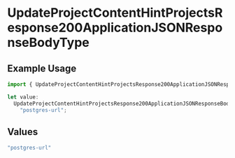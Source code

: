 # UpdateProjectContentHintProjectsResponse200ApplicationJSONResponseBodyType

## Example Usage

```typescript
import { UpdateProjectContentHintProjectsResponse200ApplicationJSONResponseBodyType } from "@vercel/sdk/models/operations/updateproject.js";

let value:
  UpdateProjectContentHintProjectsResponse200ApplicationJSONResponseBodyType =
    "postgres-url";
```

## Values

```typescript
"postgres-url"
```